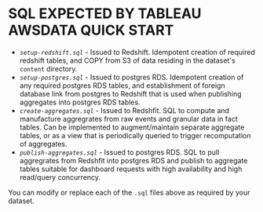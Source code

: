 SQL EXPECTED BY TABLEAU AWSDATA QUICK START
===========================================

- *`setup-redshift.sql`* - Issued to Redshift.  Idempotent creation of required redshift tables, and COPY from S3 of data residing in the dataset's `content` directory.
- *`setup-postgres.sql`* - Issued to postgres RDS.  Idempotent creation of any required postgres RDS tables, and establishment of foreign database link from postgres to Redshift that is used when publishing aggregates into postgres RDS tables.
- *`create-aggregates.sql`* - Issued to Redshfit.  SQL to compute and manufacture aggregrates from raw events and granular data in fact tables.  Can be implemented to augment/maintain separate aggregate tables, or as a view that is periodically queried to trigger recomputation of aggregates.
- *`publish-aggregates.sql`* - Issued to postgres RDS.  SQL to pull aggregrates from Redshfit into postgres RDS and publish to aggregate tables suitable for dashboard requests with high availability and high read/query concurrency.

You can modify or replace each of the `.sql` files above as required by your dataset.
